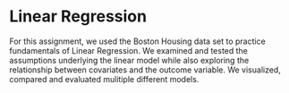 # Linear Regression

For this assignment, we used the Boston Housing data set to practice fundamentals of Linear Regression. We examined and tested the assumptions underlying the linear model while also exploring the relationship between covariates and the outcome variable. We visualized, compared and evaluated mulitiple different models. 